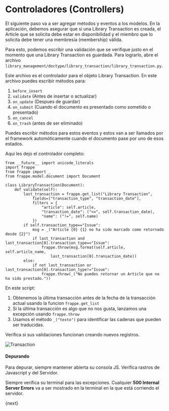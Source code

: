 <!-- add-breadcrumbs -->
# Controladores (Controllers)

El siguiente paso va a ser agregar métodos y eventos a los modelos. En la aplicación, debemos asegurar que si una Library Transaction es creada, el Article que se solicita debe estar en disponibilidad y el miembro que lo solicita debe tener una membresía (membership) válida.

Para esto, podemos escribir una validación que se verifique justo en el momento que una Library Transaction es guardada. Para lograrlo, abre el archivo `library_management/doctype/library_transaction/library_transaction.py`.

Este archivo es el controlador para el objeto Library Transaction. En este archivo puedes escribir métodos para:

1. `before_insert`
1. `validate` (Antes de insertar o actualizar)
1. `on_update` (Despues de guardar)
1. `on_submit` (Cuando el documento es presentado como sometido o presentado)
1. `on_cancel`
1. `on_trash` (antes de ser eliminado)

Puedes escribir métodos para estos eventos y estos van a ser llamados por el framework automóticamente cuando el documento pase por uno de esos estados.

Aquí les dejo el controlador completo:

	from __future__ import unicode_literals
	import frappe
	from frappe import _
	from frappe.model.document import Document

	class LibraryTransaction(Document):
		def validate(self):
			last_transaction = frappe.get_list("Library Transaction",
				fields=["transaction_type", "transaction_date"],
				filters = {
					"article": self.article,
					"transaction_date": ("<=", self.transaction_date),
					"name": ("!=", self.name)
				})
			if self.transaction_type=="Issue":
				msg = _("Article {0} {1} no ha sido marcado como retornado desde {2}")
				if last_transaction and last_transaction[0].transaction_type=="Issue":
					frappe.throw(msg.format(self.article, self.article_name,
						last_transaction[0].transaction_date))
			else:
				if not last_transaction or last_transaction[0].transaction_type!="Issue":
					frappe.throw(_("No puedes retornar un Article que no ha sido prestado."))

En este script:

1. Obtenemos la última transacción antes de la fecha de la transacción actual usando la funcion `frappe.get_list`
1. Si la última transacción es algo que no nos gusta, lanzamos una excepción usando `frappe.throw`
1. Usamos el método `_("texto")` para identificar las cadenas que pueden ser traducidas.

Verifica si sus validaciones funcionan creando nuevos registros.

<img class="screenshot" alt="Transaction" src="{{docs_base_url}}/assets/img/lib_trans.png">

#### Depurando

Para depurar, siempre mantener abierta su consola JS. Verifíca rastros de Javascript y del Servidor.

Siempre verifica su terminal para las excepciones. Cualquier **500 Internal Server Errors** va a ser mostrado en la terminal en la que está corriendo el servidor.

{next}
